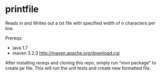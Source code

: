 printfile
=========

Reads in and Writes out a txt file with specified width of n characters per line.  

Prereqs:
- java 1.7
- maven 3.2.3 http://maven.apache.org/download.cgi

After installing rereqs and cloning this repo, simply run "mvn package" to create jar file.  This will run the unit tests and create new formatted file.
